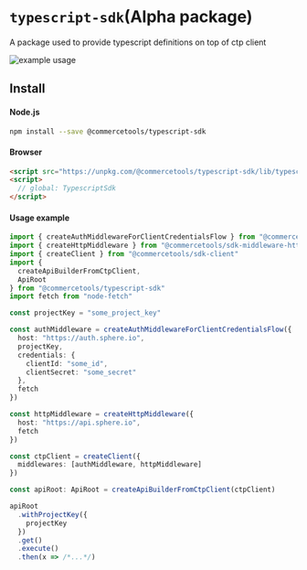 # `typescript-sdk`(Alpha package)

A package used to provide typescript definitions on top of ctp client

![example usage](typescript_tutorial.gif)

## Install

#### Node.js

```bash
npm install --save @commercetools/typescript-sdk
```

#### Browser

```html
<script src="https://unpkg.com/@commercetools/typescript-sdk/lib/typescript-sdk.umd.min.js"></script>
<script>
  // global: TypescriptSdk
</script>
```

#### Usage example

```ts
import { createAuthMiddlewareForClientCredentialsFlow } from "@commercetools/sdk-middleware-auth"
import { createHttpMiddleware } from "@commercetools/sdk-middleware-http"
import { createClient } from "@commercetools/sdk-client"
import {
  createApiBuilderFromCtpClient,
  ApiRoot
} from "@commercetools/typescript-sdk"
import fetch from "node-fetch"

const projectKey = "some_project_key"

const authMiddleware = createAuthMiddlewareForClientCredentialsFlow({
  host: "https://auth.sphere.io",
  projectKey,
  credentials: {
    clientId: "some_id",
    clientSecret: "some_secret"
  },
  fetch
})

const httpMiddleware = createHttpMiddleware({
  host: "https://api.sphere.io",
  fetch
})

const ctpClient = createClient({
  middlewares: [authMiddleware, httpMiddleware]
})

const apiRoot: ApiRoot = createApiBuilderFromCtpClient(ctpClient)

apiRoot
  .withProjectKey({
    projectKey
  })
  .get()
  .execute()
  .then(x => /*...*/)
```
